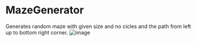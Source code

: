 # MazeGenerator

Generates random maze with given size and no cicles and the path from left up to bottom right corner. 
![image](https://user-images.githubusercontent.com/59580741/218610401-a669acdd-8ac0-4389-bc0d-3531ac749522.png)
